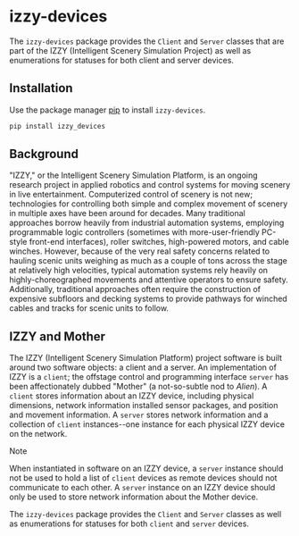 # izzy-devices
The `izzy-devices` package provides the `Client` and `Server` classes that are part of the IZZY (Intelligent 
Scenery Simulation Project) as well as enumerations for statuses for both client and server devices.

## Installation
Use the package manager [pip](https://pip.pypa.io/en/stable/) to install `izzy-devices`.
```bash
pip install izzy_devices
```

## Background
"IZZY," or the Intelligent Scenery Simulation Platform, is an ongoing research project in applied robotics and 
control systems for moving scenery in live entertainment. Computerized control of scenery is not new; technologies 
for controlling both simple and complex movement of scenery in multiple axes have been around for decades. Many 
traditional approaches borrow heavily from industrial automation systems, employing programmable logic controllers 
(sometimes with more-user-friendly PC-style front-end interfaces), roller switches, high-powered motors, and cable 
winches. However, because of the very real safety concerns related to hauling scenic units weighing as much as a 
couple of tons across the stage at relatively high velocities, typical automation systems rely heavily on 
highly-choreographed movements and attentive operators to ensure safety. Additionally, traditional approaches often 
require the construction of expensive subfloors and decking systems to provide pathways for winched cables and 
tracks for scenic units to follow.

## IZZY and Mother
The IZZY (Intelligent Scenery Simulation Platform) project software is built around two software objects: a client
and a server. An implementation of IZZY is a ``client``; the offstage control and programming interface ``server`` has
been affectionately dubbed "Mother" (a not-so-subtle nod to *Alien*). A ``client`` stores information about an IZZY
device, including physical dimensions, network information installed sensor packages, and position and movement
information. A ``server`` stores network information and a collection of ``client`` instances--one instance for each
physical IZZY device on the network.

>[!NOTE]
>When instantiated in software on an IZZY device, a ``server`` instance should not be
>used to hold a list of ``client`` devices as remote devices should not communicate to
>each other. A ``server`` instance on an IZZY device should only be used to store network
>information about the Mother device.

The ``izzy-devices`` package provides the ``Client`` and ``Server`` classes as well as enumerations for statuses for
both ``client`` and ``server`` devices.
